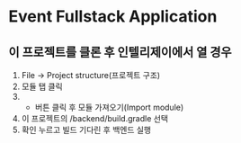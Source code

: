 # Event Fullstack Application

## 이 프로젝트를 클론 후 인텔리제이에서 열 경우
1. File -> Project structure(프로젝트 구조)
2. 모듈 탭 클릭
3. + 버튼 클릭 후 모듈 가져오기(Import module)
4. 이 프로젝트의 /backend/build.gradle 선택
5. 확인 누르고 빌드 기다린 후 백엔드 실행